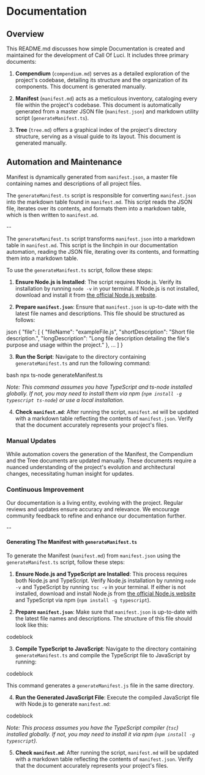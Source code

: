 # Documentation

## Overview

This README.md discusses how simple Documentation is created and maintained for the development of
Call Of Luci. It includes three primary documents:

1. **Compendium** (`compendium.md`) serves as a detailed exploration of the project's codebase,
   detailing its structure and the organization of its components. This document is generated manually.

2. **Manifest** (`manifest.md`) acts as a meticulous inventory, cataloging every file within the
   project's codebase. This document is automatically generated from a master JSON file
(`manifest.json`) and markdown utility script (`generateManifest.ts`).

3. **Tree** (`tree.md`) offers a graphical index of the project's directory structure, serving as a
   visual guide to its layout. This document is generated manually.

## Automation and Maintenance

Manifest is dynamically generated from `manifest.json`, a master file containing names and descriptions of all project files. 

The `generateManifest.ts` script is responsible for converting `manifest.json` into the markdown
table found in `manifest.md`. This script reads the JSON file, iterates over its contents, and
formats them into a markdown table, which is then written to `manifest.md`.

--

The `generateManifest.ts` script transforms `manifest.json` into a markdown table in `manifest.md`. This script is the linchpin in our documentation automation, reading the JSON file, iterating over its contents, and formatting them into a markdown table.

To use the `generateManifest.ts` script, follow these steps:

1. **Ensure Node.js is Installed**: The script requires Node.js. Verify its installation by running `node -v` in your terminal. If Node.js is not installed, download and install it from [the official Node.js website](https://nodejs.org/).

2. **Prepare `manifest.json`**: Ensure that `manifest.json` is up-to-date with the latest file names and descriptions. This file should be structured as follows:

json
{
"file": [
{
"fileName": "exampleFile.js",
"shortDescription": "Short file description.",
"longDescription": "Long file description detailing the file's purpose and usage within the project."
},
...
]
}


3. **Run the Script**: Navigate to the directory containing `generateManifest.ts` and run the following command:

bash
npx ts-node generateManifest.ts


*Note: This command assumes you have TypeScript and ts-node installed globally. If not, you may need to install them via npm (`npm install -g typescript ts-node`) or use a local installation.*

4. **Check `manifest.md`**: After running the script, `manifest.md` will be updated with a markdown table reflecting the contents of `manifest.json`. Verify that the document accurately represents your project's files.

### Manual Updates

While automation covers the generation of the Manifest, the Compendium and the Tree documents are updated manually. These documents require a nuanced understanding of the project's evolution and architectural changes, necessitating human insight for updates.

### Continuous Improvement

Our documentation is a living entity, evolving with the project. Regular reviews and updates ensure accuracy and relevance. We encourage community feedback to refine and enhance our documentation further.

--

#### Generating The Manifest with `generateManifest.ts`

To generate the Manifest (`manifest.md`) from `manifest.json` using the `generateManifest.ts` script, follow these steps:

1. **Ensure Node.js and TypeScript are Installed**: This process requires both Node.js and TypeScript. Verify Node.js installation by running `node -v` and TypeScript by running `tsc -v` in your terminal. If either is not installed, download and install Node.js from [the official Node.js website](https://nodejs.org/) and TypeScript via npm (`npm install -g typescript`).

2. **Prepare `manifest.json`**: Make sure that `manifest.json` is up-to-date with the latest file names and descriptions. The structure of this file should look like this:

codeblock

3. **Compile TypeScript to JavaScript**: Navigate to the directory containing `generateManifest.ts` and compile the TypeScript file to JavaScript by running:

codeblock

This command generates a `generateManifest.js` file in the same directory.

4. **Run the Generated JavaScript File**: Execute the compiled JavaScript file with Node.js to generate `manifest.md`:

codeblock


*Note: This process assumes you have the TypeScript compiler (`tsc`) installed globally. If not, you may need to install it via npm (`npm install -g typescript`).*

5. **Check `manifest.md`**: After running the script, `manifest.md` will be updated with a markdown table reflecting the contents of `manifest.json`. Verify that the document accurately represents your project's files.